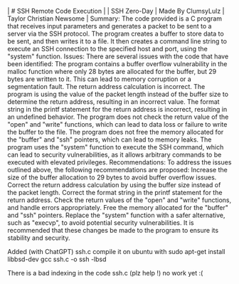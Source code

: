 | # SSH Remote Code Execution |
| SSH Zero-Day | Made By ClumsyLulz | Taylor Christian Newsome |
Summary: 
The code provided is a C program that receives input parameters and generates a packet to be sent to a server via the SSH protocol. The program creates a buffer to store data to be sent, and then writes it to a file. It then creates a command line string to execute an SSH connection to the specified host and port, using the "system" function.
Issues:
There are several issues with the code that have been identified:
The program contains a buffer overflow vulnerability in the malloc function where only 28 bytes are allocated for the buffer, but 29 bytes are written to it. This can lead to memory corruption or a segmentation fault.
The return address calculation is incorrect. The program is using the value of the packet length instead of the buffer size to determine the return address, resulting in an incorrect value.
The format string in the printf statement for the return address is incorrect, resulting in an undefined behavior.
The program does not check the return value of the "open" and "write" functions, which can lead to data loss or failure to write the buffer to the file.
The program does not free the memory allocated for the "buffer" and "ssh" pointers, which can lead to memory leaks.
The program uses the "system" function to execute the SSH command, which can lead to security vulnerabilities, as it allows arbitrary commands to be executed with elevated privileges.
Recommendations:
To address the issues outlined above, the following recommendations are proposed:
Increase the size of the buffer allocation to 29 bytes to avoid buffer overflow issues.
Correct the return address calculation by using the buffer size instead of the packet length.
Correct the format string in the printf statement for the return address.
Check the return values of the "open" and "write" functions, and handle errors appropriately.
Free the memory allocated for the "buffer" and "ssh" pointers.
Replace the "system" function with a safer alternative, such as "execvp", to avoid potential security vulnerabilities.
It is recommended that these changes be made to the program to ensure its stability and security.

Added (with ChatGPT) ssh.c
compile it on ubuntu with
sudo apt-get install libbsd-dev
gcc ssh.c -o ssh -lbsd

There is a bad indexing in the code ssh.c (plz help !) no work yet :(
